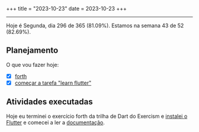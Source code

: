 +++
title = "2023-10-23"
date = 2023-10-23
+++

---

Hoje é Segunda, dia 296 de 365 (81.09%). Estamos na semana 43 de 52 (82.69%).

## Planejamento

O que vou fazer hoje:  

- [x] [forth](https://exercism.org/tracks/dart/exercises/forth)
- [x] [começar a tarefa "learn flutter"](https://github.com/orgs/OmnicodeSolutions/projects/3?pane=issue&itemId=41028440)

## Atividades executadas

Hoje eu terminei o exercício forth da trilha de Dart do Exercism e [instalei o Flutter](https://docs.flutter.dev/get-started/install/linux) e comecei a ler a [documentação](https://docs.flutter.dev/ui).
